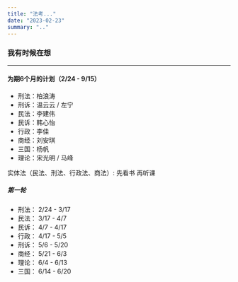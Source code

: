 ```yaml
---
title: "法考..."
date: "2023-02-23"
summary: ".."
---
```


### 我有时候在想

***

#### 为期6个月的计划（2/24 - 9/15）

- 刑法：柏浪涛 
- 刑诉：温云云 / 左宁
- 民法：李建伟
- 民诉：韩心怡
- 行政：李佳
- 商经：刘安琪
- 三国：杨帆
- 理论：宋光明 / 马峰

实体法（民法、刑法、行政法、商法）: 先看书 再听课

##### 第一轮
- 刑法： 2/24 - 3/17
- 民法： 3/17 - 4/7
- 民诉： 4/7 - 4/17
- 行政： 4/17 - 5/5
- 刑诉： 5/6 - 5/20
- 商经： 5/21 - 6/3
- 理论： 6/4 - 6/13
- 三国： 6/14 - 6/20
